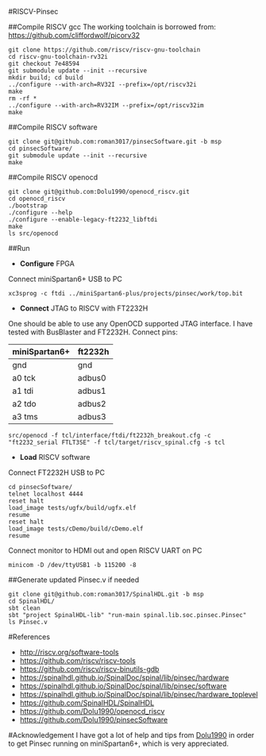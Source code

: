 #RISCV-Pinsec

##Compile RISCV gcc
The working toolchain is borrowed from: https://github.com/cliffordwolf/picorv32
```
git clone https://github.com/riscv/riscv-gnu-toolchain
cd riscv-gnu-toolchain-rv32i
git checkout 7e48594
git submodule update --init --recursive
mkdir build; cd build
../configure --with-arch=RV32I --prefix=/opt/riscv32i
make
rm -rf *
../configure --with-arch=RV32IM --prefix=/opt/riscv32im
make

```

##Compile RISCV software
```
git clone git@github.com:roman3017/pinsecSoftware.git -b msp
cd pinsecSoftware/
git submodule update --init --recursive
make
```

##Compile RISCV openocd
```
git clone git@github.com:Dolu1990/openocd_riscv.git
cd openocd_riscv
./bootstrap
./configure --help
./configure --enable-legacy-ft2232_libftdi
make
ls src/openocd
```

##Run
 - **Configure** FPGA

 Connect miniSpartan6+ USB to PC
```
xc3sprog -c ftdi ../miniSpartan6-plus/projects/pinsec/work/top.bit
```

 - **Connect** JTAG to RISCV with FT2232H
 
 One should be able to use any OpenOCD supported JTAG interface. I have tested with BusBlaster and FT2232H. 
Connect pins: 

miniSpartan6+ | ft2232h
----|--------
gnd |gnd
a0 tck |adbus0
a1 tdi |adbus1
a2 tdo |adbus2
a3 tms |adbus3

```
src/openocd -f tcl/interface/ftdi/ft2232h_breakout.cfg -c "ft2232_serial FTLT3SE" -f tcl/target/riscv_spinal.cfg -s tcl
```

 - **Load** RISCV software
 
 Connect FT2232H USB to PC
```
cd pinsecSoftware/
telnet localhost 4444
reset halt
load_image tests/ugfx/build/ugfx.elf
resume
reset halt
load_image tests/cDemo/build/cDemo.elf
resume
```

 Connect monitor to HDMI out and open RISCV UART on PC
```
minicom -D /dev/ttyUSB1 -b 115200 -8 
```

##Generate updated Pinsec.v if needed
```
git clone git@github.com:roman3017/SpinalHDL.git -b msp
cd SpinalHDL/
sbt clean
sbt "project SpinalHDL-lib" "run-main spinal.lib.soc.pinsec.Pinsec"
ls Pinsec.v
```

#References
 - http://riscv.org/software-tools
 - https://github.com/riscv/riscv-tools
 - https://github.com/riscv/riscv-binutils-gdb
 - https://spinalhdl.github.io/SpinalDoc/spinal/lib/pinsec/hardware
 - https://spinalhdl.github.io/SpinalDoc/spinal/lib/pinsec/software
 - https://spinalhdl.github.io/SpinalDoc/spinal/lib/pinsec/hardware_toplevel 
 - https://github.com/SpinalHDL/SpinalHDL
 - https://github.com/Dolu1990/openocd_riscv
 - https://github.com/Dolu1990/pinsecSoftware

#Acknowledgement
I have got a lot of help and tips from [Dolu1990](https://github.com/Dolu1990)
in order to get Pinsec running on miniSpartan6+, which is very appreciated.
